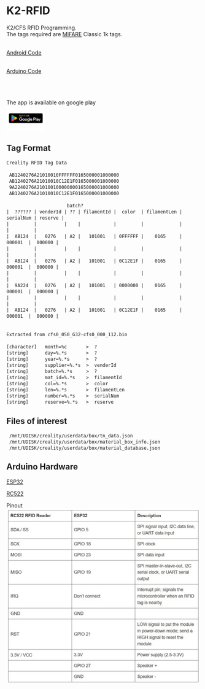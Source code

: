 # K2-RFID
K2/CFS RFID Programming.<br>
The tags required are <a href=https://en.wikipedia.org/wiki/MIFARE>MIFARE</a> Classic 1k tags.<br>


<br>
<a href=https://github.com/DnG-Crafts/K2-RFID/tree/main/Android/SpoolID>Android Code</a>
<br>
<br>

<a href=https://github.com/DnG-Crafts/K2-RFID/tree/main/Arduino/Spool_ID>Arduino Code</a>
<br>



<br><br><br>
The app is available on google play<br>
<a href="https://play.google.com/store/apps/details?id=dngsoftware.spoolid&hl=en"><img src=https://github.com/DnG-Crafts/K2-RFID/blob/main/gp.webp width="20%" height="20%"></a>
<br>



## Tag Format
```
Creality RFID Tag Data

 AB1240276A21010010FFFFFF0165000001000000
 AB1240276A21010010C12E1F0165000001000000
 9A2240276A210100100000000165000001000000
 AB1240276A21010010C12E1F0165000001000000
 
                      batch?
|  ?????? | venderId | ?? | filamentId |  color  | filamentLen | serialNum | reserve |
|         |          |    |            |         |             |           |         |
|  AB124  |   0276   | A2 |   101001   | 0FFFFFF |    0165     |   000001  |  000000 |
|         |          |    |            |         |             |           |         |
|  AB124  |   0276   | A2 |   101001   | 0C12E1F |    0165     |   000001  |  000000 |
|         |          |    |            |         |             |           |         |
|  9A224  |   0276   | A2 |   101001   | 0000000 |    0165     |   000001  |  000000 |
|         |          |    |            |         |             |           |         |
|  AB124  |   0276   | A2 |   101001   | 0C12E1F |    0165     |   000001  |  000000 |
  

Extracted from cfs0_050_G32-cfs0_000_112.bin

[character]   month=%c       >  ?
[string]      day=%.*s       >  ?
[string]      year=%.*s      >  ?
[string]      supplier=%.*s  >  venderId
[string]      batch=%.*s     >  ?
[string]      mat_id=%.*s    >  filamentId
[string]      col=%.*s       >  color
[string]      len=%.*s       >  filamentLen
[string]      number=%.*s    >  serialNum
[string]      reserve=%.*s   >  reserve

```

## Files of interest
```
 /mnt/UDISK/creality/userdata/box/tn_data.json
 /mnt/UDISK/creality/userdata/box/material_box_info.json
 /mnt/UDISK/creality/userdata/box/material_database.json
```


## Arduino Hardware

<a href=https://en.wikipedia.org/wiki/ESP32>ESP32</a><br>

<a href=https://esphome.io/components/binary_sensor/rc522.html>RC522</a><br>

Pinout<br>
<img src=https://github.com/DnG-Crafts/K2-RFID/blob/main/pins.jpg>







